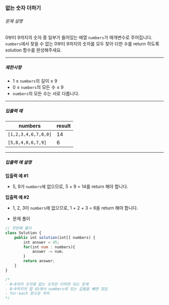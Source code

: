 ### 없는 숫자 더하기

###### 문제 설명

0부터 9까지의 숫자 중 일부가 들어있는 배열 `numbers`가 매개변수로 주어집니다. `numbers`에서 찾을 수 없는 0부터 9까지의 숫자를 모두 찾아 더한 수를 return 하도록 solution 함수를 완성해주세요.

------

##### 제한사항

- 1 ≤ `numbers`의 길이 ≤ 9
- 0 ≤ `numbers`의 모든 수 ≤ 9
- `numbers`의 모든 수는 서로 다릅니다.

------

##### 입출력 예

| numbers             | result |
| ------------------- | ------ |
| `[1,2,3,4,6,7,8,0]` | 14     |
| `[5,8,4,0,6,7,9]`   | 6      |

------

##### 입출력 예 설명

**입출력 예 #1**

- 5, 9가 `numbers`에 없으므로, 5 + 9 = 14를 return 해야 합니다.

**입출력 예 #2**

- 1, 2, 3이 `numbers`에 없으므로, 1 + 2 + 3 = 6을 return 해야 합니다.



- 문제 풀이

```javascript
// 첫번째 풀이
class Solution {
    public int solution(int[] numbers) {
        int answer = 45;
        for(int num : numbers){
            answer -= num;
        }
        return answer;
    }
}

/*
- 0~9까지 숫자중 없는 숫자만 더하면 되는 문제
- 0~9까지의 합 45에서 numbers에 있는 값들을 빼면 정답
- for-each 문으로 처리
*/
```

